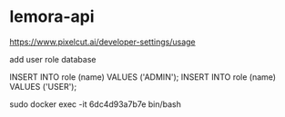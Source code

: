 # lemora-api

https://www.pixelcut.ai/developer-settings/usage

 add user role database

INSERT INTO role (name) VALUES ('ADMIN');
INSERT INTO role (name) VALUES ('USER');

sudo docker exec -it 6dc4d93a7b7e bin/bash 

